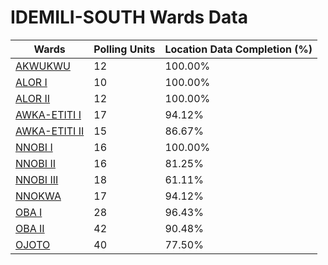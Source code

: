 
# IDEMILI-SOUTH Wards Data

| Wards | Polling Units | Location Data Completion (%) |
| ---- | ----- | ------- |
| [AKWUKWU](./wards/887-akwukwu) | 12 | 100.00% |
| [ALOR  I](./wards/888-alor-i) | 10 | 100.00% |
| [ALOR  II](./wards/889-alor-ii) | 12 | 100.00% |
| [AWKA-ETITI  I](./wards/890-awka-etiti-i) | 17 | 94.12% |
| [AWKA-ETITI  II](./wards/891-awka-etiti-ii) | 15 | 86.67% |
| [NNOBI I](./wards/892-nnobi-i) | 16 | 100.00% |
| [NNOBI II](./wards/893-nnobi-ii) | 16 | 81.25% |
| [NNOBI  III](./wards/894-nnobi-iii) | 18 | 61.11% |
| [NNOKWA](./wards/895-nnokwa) | 17 | 94.12% |
| [OBA I](./wards/896-oba-i) | 28 | 96.43% |
| [OBA II](./wards/897-oba-ii) | 42 | 90.48% |
| [OJOTO](./wards/898-ojoto) | 40 | 77.50% |




